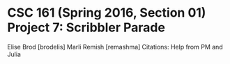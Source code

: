 # CSC 161 (Spring 2016, Section 01) Project 7: Scribbler Parade

Elise Brod [brodelis]
Marli Remish [remashma]
Citations:
Help from PM and Julia
